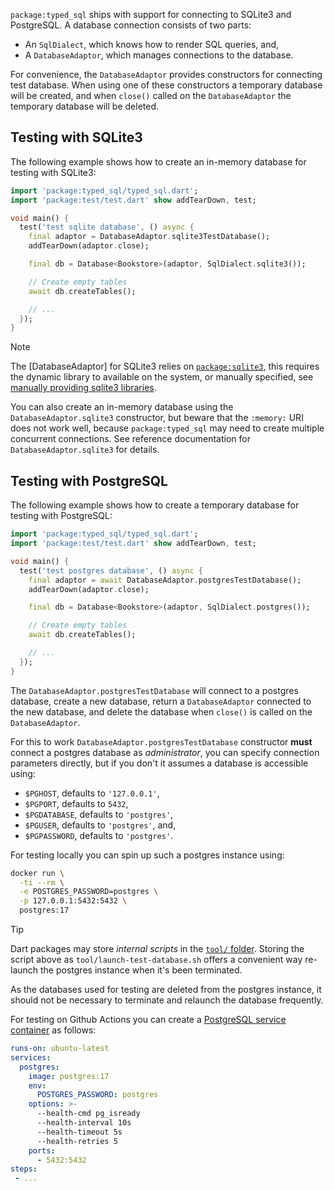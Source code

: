 `package:typed_sql` ships with support for connecting to SQLite3 and PostgreSQL.
A database connection consists of two parts:
 * An `SqlDialect`, which knows how to render SQL queries, and,
 * A `DatabaseAdaptor`, which manages connections to the database.

For convenience, the `DatabaseAdaptor` provides constructors for connecting
test database. When using one of these constructors a temporary database will
be created, and when `close()` called on the `DatabaseAdaptor` the
temporary database will be deleted.

## Testing with SQLite3
The following example shows how to create an in-memory database for testing
with SQLite3:

```dart
import 'package:typed_sql/typed_sql.dart';
import 'package:test/test.dart' show addTearDown, test;

void main() {
  test('test sqlite database', () async {
    final adaptor = DatabaseAdaptor.sqlite3TestDatabase();
    addTearDown(adaptor.close);

    final db = Database<Bookstore>(adaptor, SqlDialect.sqlite3());

    // Create empty tables
    await db.createTables();

    // ...
  });
}
```

> [!NOTE]
> The [DatabaseAdaptor] for SQLite3 relies on [`package:sqlite3`][sd-1],
> this requires the dynamic library to available on the system, or manually
> specified, see [manually providing sqlite3 libraries][sd-2].

[sd-1]: https://pub.dev/packages/sqlite3
[sd-2]: https://pub.dev/packages/sqlite3#manually-providing-sqlite3-libraries

You can also create an in-memory database using the `DatabaseAdaptor.sqlite3`
constructor, but beware that the `:memory:` URI does not work well, because
`package:typed_sql` may need to create multiple concurrent connections.
See reference documentation for `DatabaseAdaptor.sqlite3` for details.


## Testing with PostgreSQL
The following example shows how to create a temporary database for testing
with PostgreSQL:

```dart
import 'package:typed_sql/typed_sql.dart';
import 'package:test/test.dart' show addTearDown, test;

void main() {
  test('test postgres database', () async {
    final adaptor = await DatabaseAdaptor.postgresTestDatabase();
    addTearDown(adaptor.close);

    final db = Database<Bookstore>(adaptor, SqlDialect.postgres());

    // Create empty tables
    await db.createTables();

    // ...
  });
}
```

The `DatabaseAdaptor.postgresTestDatabase` will connect to a postgres database,
create a new database, return a `DatabaseAdaptor` connected to the new database,
and delete the database when `close()` is called on the `DatabaseAdaptor`.

For this to work `DatabaseAdaptor.postgresTestDatabase` constructor **must**
connect a postgres database as _administrator_, you can specify connection
parameters directly, but if you don't it assumes a database is accessible using:
 * `$PGHOST`, defaults to `'127.0.0.1'`,
 * `$PGPORT`, defaults to `5432`,
 * `$PGDATABASE`, defaults to `'postgres'`,
 * `$PGUSER`, defaults to `'postgres'`, and,
 * `$PGPASSWORD`, defaults to `'postgres'`.

For testing locally you can spin up such a postgres instance using:
```sh
docker run \
  -ti --rm \
  -e POSTGRES_PASSWORD=postgres \
  -p 127.0.0.1:5432:5432 \
  postgres:17
```

> [!TIP]
> Dart packages may store _internal scripts_ in the [`tool/` folder][dart-1].
> Storing the script above as `tool/launch-test-database.sh` offers a convenient
> way re-launch the postgres instance when it's been terminated.

As the databases used for testing are deleted from the postgres instance, it
should not be necessary to terminate and relaunch the database frequently.

[dart-1]: https://dart.dev/tools/pub/package-layout#internal-tools-and-scripts

For testing on Github Actions you can create a
[PostgreSQL service container][gh-1] as follows:

```yaml
runs-on: ubuntu-latest
services:
  postgres:
    image: postgres:17
    env:
      POSTGRES_PASSWORD: postgres
    options: >-
      --health-cmd pg_isready
      --health-interval 10s
      --health-timeout 5s
      --health-retries 5
    ports:
      - 5432:5432
steps:
 - ...
```

[gh-1]: https://docs.github.com/en/actions/use-cases-and-examples/using-containerized-services/creating-postgresql-service-containers


